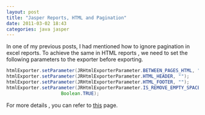 ```yaml
---
layout: post
title: "Jasper Reports, HTML and Pagination"
date: 2011-03-02 18:43
categories: java jasper
---
```


In one of my previous posts, I had mentioned how to ignore pagination in excel reports.
To achieve the same in HTML reports , we need to set the following parameters to the exporter before exporting.

```java
htmlExporter.setParameter(JRHtmlExporterParameter.BETWEEN_PAGES_HTML, "");
htmlExporter.setParameter(JRHtmlExporterParameter.HTML_HEADER, "");
htmlExporter.setParameter(JRHtmlExporterParameter.HTML_FOOTER, "");
htmlExporter.setParameter(JRHtmlExporterParameter.IS_REMOVE_EMPTY_SPACE_BETWEEN_ROWS,
                    Boolean.TRUE);
```

For more details , you can refer to [this](http://jasperforge.org/uploads/publish/jasperreportswebsite/trunk/sample.reference/nopagebreak/index.html) page.
